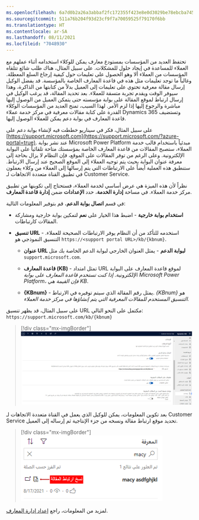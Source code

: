 ```yaml
---
ms.openlocfilehash: 6a7d0b2a26a3abbaf2fc172355f423e8e0d3029be78ebcba745561e4a151d0cf
ms.sourcegitcommit: 511a76b204f93d23cf9f7a70059525f79170f6bb
ms.translationtype: HT
ms.contentlocale: ar-SA
ms.lasthandoff: 08/11/2021
ms.locfileid: "7048930"
---
```

تحتفظ العديد من المؤسسات بمستودع معارف يمكن للوكلاء استخدامه أثناء عملهم مع العملاء للمساعدة في إيجاد حلول للمشكلات. على سبيل المثال، هناك طلب شائع تتلقاه المؤسسات من العملاء ألا وهو الحصول على تعليمات حول كيفية إرجاع السلع المعطلة.
وغالباً ما توجد تعليمات مثل هذه في قاعدة المعارف الخاصة بالمؤسسة. قد يفضل الوكيل إرسال مقالة معرفية تحتوي على تعليمات إلى العميل بدلاً من كتابتها من الذاكرة، وهذا سيوفر الوقت ويقدم تجربة متسقة للعملاء. بعد تحديد المقالة، قد يرغب الوكيل في إرسال ارتباط لموقع المقالة على بوابة مؤسسته حتى يتمكن العميل من الوصول إليها مباشرة والرجوع إليها إذا لزم الأمر. لهذا السبب، تمنح العديد من المؤسسات الوكلاء القدرة على كتابة مقالات معرفية في مركز خدمة عملاء Dynamics 365 وتستضيف قاعدة المعارف في بوابة دعم يمكن للعملاء الوصول إليها.

على سبيل المثال، فكر في سيناريو خططت فيه لإنشاء بوابة دعم على [https://support.microsoft.com](https://support.microsoft.com/?azure-portal=true).
عند نشر بوابة Microsoft Power Platform مبدئياً باستخدام قالب خدمة العملاء، ستصبح المقالات من قاعدة المعارف الخاصة بمؤسستك متاحة تلقائياً على البوابة الإلكترونية.
وعلى الرغم من توفر المقالات على الموقع، فإن النظام لا يزال بحاجة إلى معرفة عنوان البوابة بحيث يتم توجيه العملاء إلى الموقع الصحيح عند إرسال الارتباط. ستنطبق هذه العملية أيضاً على الارتباطات التي يتم إرسالها إلى العملاء من وكلاء يعملون في تطبيق القناة متعددة الاتجاهات لـ Customer Service.

نظراً لأن هذه الميزة هي عرض أساسي لخدمة العملاء، فستحتاج إلى تكوينها من تطبيق مركز خدمة العملاء. في مساحة **إدارة الخدمة**، حدد **الإعدادات** ضمن **إدارة قاعدة المعارف**.

في قسم **اتصال بوابة الدعم**، قم بتوفير المعلومات التالية:

-   **استخدام بوابة خارجية** - اضبط هذا الخيار على **نعم** لتمكين بوابة خارجية ومشاركة المقالات كارتباطات.

-   **تنسيق URL** - استخدمه للتأكد من أن النظام يوفر الارتباطات الصحيحة للعملاء. التنسيق النموذجي هو `https://<support portal URL>/kb/{kbnum}`.

    -   **عنوان URL لبوابة الدعم** - يمثل العنوان الخارجي لبوابة الدعم الخاصة بك مثل `support.microsoft.com`.

    -   **قاعدة المعارف (KB)** - تمثل امتداد URL لموقع قاعدة المعارف على البوابة الإلكترونية. *إذا كنت تستخدم قاعدة المعارف على بوابة Microsoft Power Platform، فإن القيمة هي KB*.

    -   **{KBnum}** - يمثل رقم المقالة الذي سيتم توفيره في الارتباط. *{KBnum} هو التنسيق المستخدم للمقالات المعرفية التي يتم إنشاؤها في مركز خدمة العملاء.*

على سبيل المثال، قد يظهر تنسيق URL مكتمل على النحو التالي: `https://support.microsoft.com/kb/{kbnum}`

> [!div class="mx-imgBorder"]
> [![لقطة شاشة لقسم اتصال بوابة الدعم.](../media/support-portal-connection-section.png)](../media/support-portal-connection-section.png#lightbox)

بعد تكوين المعلومات، يمكن للوكيل الذي يعمل في القناة متعددة الاتجاهات لـ Customer Service تحديد موقع ارتباط مقالة ونسخه من جزء الإنتاجية ثم إرساله إلى العميل.

> [!div class="mx-imgBorder"]
> [![لقطة شاشة لزر النسخ حيث يمكنك نسخ مقالة.](../media/copy.png)](../media/copy.png#lightbox)

لمزيد من المعلومات، راجع [إعداد إدارة المعارف](/dynamics365/customer-service/set-up-knowledge-management-embedded-knowledge-search?azure-portal=true#set-up-knowledge-management-customer-service-hub).
